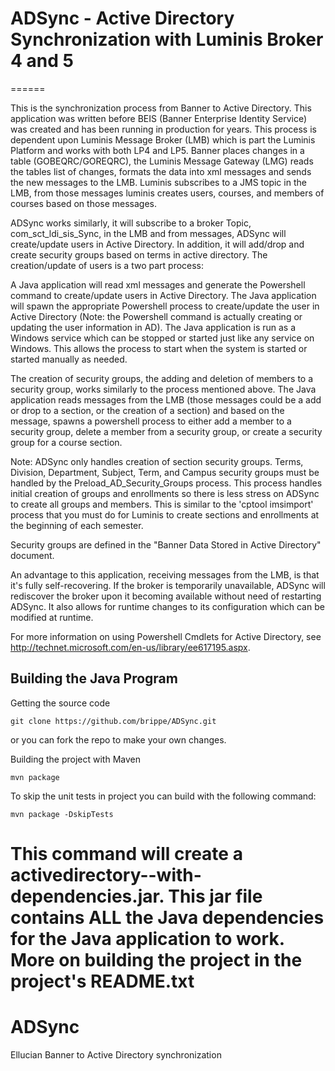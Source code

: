 # ADSync - Active Directory Synchronization with Luminis Broker 4 and 5
======

This is the synchronization process from Banner to Active Directory. This application was written before BEIS (Banner Enterprise Identity Service) was created and has been running in production for years. This process is dependent upon Luminis Message Broker (LMB) which is part the Luminis Platform and works with both LP4 and LP5. Banner places changes in a table (GOBEQRC/GOREQRC), the Luminis Message Gateway (LMG) reads the tables list of changes, formats the data into xml messages and sends the new messages to the LMB. Luminis subscribes to a JMS topic in the LMB, from those messages luminis creates users, courses, and members of courses based on those messages.

ADSync works similarly, it will subscribe to a broker Topic, com_sct_ldi_sis_Sync, in the LMB and from messages, ADSync will create/update users in Active Directory. In addition, it will add/drop and create security groups based on terms in active directory. The creation/update of users is a two part process:

A Java application will read xml messages and generate the Powershell command to create/update users in Active Directory.
The Java application will spawn the appropriate Powershell process to create/update the user in Active Directory (Note: the Powershell command is actually creating or updating the user information in AD). The Java application is run as a Windows service which can be stopped or started just like any service on Windows. This allows the process to start when the system is started or started manually as needed.

The creation of security groups, the adding and deletion of members to a security group, works similarly to the process mentioned above. The Java application reads messages from the LMB (those messages could be a add or drop to a section, or the creation of a section) and based on the message, spawns a powershell process to either add a member to a security group, delete a member from a security group, or create a security group for a course section.

Note: ADSync only handles creation of section security groups. Terms, Division, Department, Subject, Term, and Campus security groups must be handled by the Preload_AD_Security_Groups process. This process handles initial creation of groups and enrollments so there is less stress on ADSync to create all groups and members. This is similar to the 'cptool imsimport' process that you must do for Luminis to create sections and enrollments at the beginning of each semester.

Security groups are defined in the "Banner Data Stored in Active Directory" document.

An advantage to this application, receiving messages from the LMB, is that it's fully self-recovering. If the broker is temporarily unavailable, ADSync will rediscover the broker upon it becoming available without need of restarting ADSync. It also allows for runtime changes to its configuration which can be modified at runtime.

For more information on using Powershell Cmdlets for Active Directory, see http://technet.microsoft.com/en-us/library/ee617195.aspx.

## Building the Java Program
Getting the source code

```git clone https://github.com/brippe/ADSync.git```

or you can fork the repo to make your own changes.

Building the project with Maven

```mvn package```

To skip the unit tests in project you can build with the following command:

```mvn package -DskipTests```

This command will create a activedirectory-<version>-with-dependencies.jar. This jar file contains ALL the Java dependencies for the Java application to work. More on building the project in the project's README.txt
=======
# ADSync
Ellucian Banner to Active Directory synchronization
